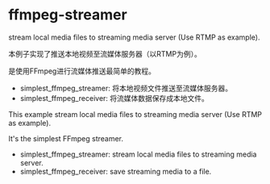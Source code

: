 # ffmpeg-streamer

stream local media files to streaming media  server (Use RTMP as example). 

本例子实现了推送本地视频至流媒体服务器（以RTMP为例）。

是使用FFmpeg进行流媒体推送最简单的教程。


* simplest_ffmpeg_streamer: 将本地视频文件推送至流媒体服务器。
* simplest_ffmpeg_receiver: 将流媒体数据保存成本地文件。

This example stream local media files to streaming media 
server (Use RTMP as example). 

It's the simplest FFmpeg streamer.

* simplest_ffmpeg_streamer: stream local media files to streaming media server.
* simplest_ffmpeg_receiver: save streaming media to a file.